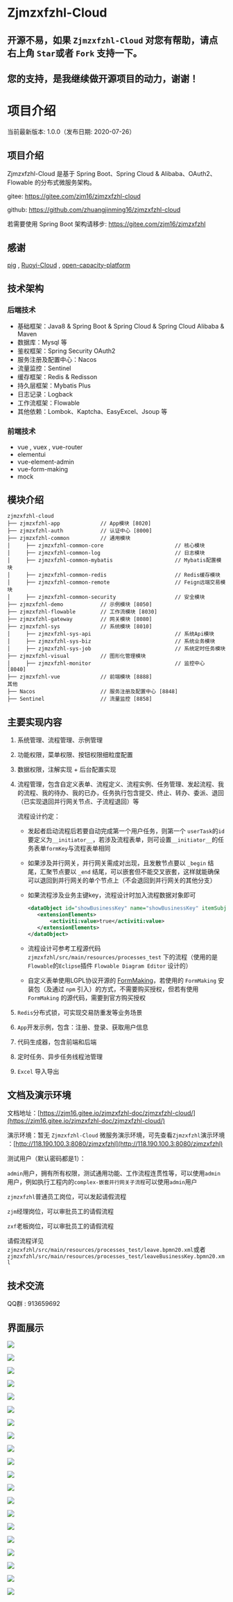 # Zjmzxfzhl-Cloud

## 开源不易，如果 `Zjmzxfzhl-Cloud` 对您有帮助，请点右上角 `Star`或者 `Fork` 支持一下。

## 您的支持，是我继续做开源项目的动力，谢谢！

# 项目介绍

当前最新版本: 1.0.0（发布日期: 2020-07-26）
## 项目介绍

Zjmzxfzhl-Cloud 是基于 Spring Boot、Spring Cloud & Alibaba、OAuth2、Flowable 的分布式微服务架构。

gitee: https://gitee.com/zjm16/zjmzxfzhl-cloud

github: https://github.com/zhuangjinming16/zjmzxfzhl-cloud

若需要使用 Spring Boot 架构请移步: https://gitee.com/zjm16/zjmzxfzhl

## 感谢

[pig](https://gitee.com/log4j/pig) , [Ruoyi-Cloud](https://gitee.com/y_project/RuoYi-Cloud) , [open-capacity-platform](https://gitee.com/owenwangwen/open-capacity-platform)

## 技术架构
### 后端技术

* 基础框架：Java8 & Spring Boot & Spring Cloud & Spring Cloud Alibaba & Maven
* 数据库：Mysql 等
* 鉴权框架：Spring Security OAuth2
* 服务注册及配置中心：Nacos
* 流量监控：Sentinel
* 缓存框架：Redis & Redisson
* 持久层框架：Mybatis Plus
* 日志记录：Logback
* 工作流框架：Flowable
* 其他依赖：Lombok、Kaptcha、EasyExcel、Jsoup 等

### 前端技术
- vue , vuex , vue-router
- elementui
- vue-element-admin
- vue-form-making
- mock

## 模块介绍

~~~
zjmzxfzhl-cloud
├── zjmzxfzhl-app             // App模块 [8020]
├── zjmzxfzhl-auth            // 认证中心 [8000]     
├── zjmzxfzhl-common          // 通用模块
│     ├── zjmzxfzhl-common-core                       // 核心模块
│     ├── zjmzxfzhl-common-log                        // 日志模块
│     ├── zjmzxfzhl-common-mybatis                    // Mybatis配置模块
│     ├── zjmzxfzhl-common-redis                      // Redis缓存模块
│     ├── zjmzxfzhl-common-remote                     // Feign远端交易模块
│     ├── zjmzxfzhl-common-security                   // 安全模块
├── zjmzxfzhl-demo            // 示例模块 [8050]
├── zjmzxfzhl-flowable        // 工作流模块 [8030]
├── zjmzxfzhl-gateway         // 网关模块 [8080]
├── zjmzxfzhl-sys             // 系统模块 [8010]
│     ├── zjmzxfzhl-sys-api                           // 系统Api模块
│     ├── zjmzxfzhl-sys-biz                           // 系统业务模块
│     ├── zjmzxfzhl-sys-job                           // 系统定时任务模块
├── zjmzxfzhl-visual          // 图形化管理模块
│     ├── zjmzxfzhl-monitor                           // 监控中心 [8040]
├── zjmzxfzhl-vue             // 前端模块 [8888]
其他
├── Nacos                     // 服务注册及配置中心 [8848]
├── Sentinel                  // 流量监控 [8858]
~~~

## 主要实现内容
1. 系统管理、流程管理、示例管理

2. 功能权限，菜单权限、按钮权限细粒度配置

3. 数据权限，注解实现 + 后台配置实现

4. 流程管理，包含自定义表单、流程定义、流程实例、任务管理、发起流程、我的流程、我的待办、我的已办，任务执行包含提交、终止、转办、委派、退回（已实现退回并行网关节点、子流程退回）等

   流程设计约定：

   - 发起者启动流程后若要自动完成第一个用户任务，则第一个 `userTask`的`id`要定义为`__initiator__`，若涉及流程表单，则可设置`__initiator__`的任务表单`formKey`与流程表单相同

   - 如果涉及并行网关，并行网关需成对出现，且发散节点要以 `_begin` 结尾，汇聚节点要以 `_end` 结尾，可以嵌套但不能交叉嵌套，这样就能确保可以退回到并行网关的单个节点上（不会退回到并行网关的其他分支）

   - 如果流程涉及业务主键key，流程设计时加入流程数据对象即可

     ```xml
     <dataObject id="showBusinessKey" name="showBusinessKey" itemSubjectRef="xsd:boolean">
     	<extensionElements>
     		<activiti:value>true</activiti:value>
     	</extensionElements>
     </dataObject>
     ```

   - 流程设计可参考工程源代码 `zjmzxfzhl/src/main/resources/processes_test` 下的流程（使用的是`Flowable`的`Eclipse`插件 `Flowable Diagram Editor` 设计的）

   - 自定义表单使用LGPL协议开源的 [FormMaking](http://form.xiaoyaoji.cn/pricing/#/zh-CN/)，若使用的 `FormMaking` 安装包（及通过 `npm` 引入）的方式，不需要购买授权，但若有使用 `FormMaking` 的源代码，需要到官方购买授权

5. `Redis`分布式锁，可实现交易防重发等业务场景

6. `App`开发示例，包含：注册、登录、获取用户信息

7. 代码生成器，包含前端和后端

8. 定时任务、异步任务线程池管理

9. `Excel` 导入导出

## 文档及演示环境
文档地址：[https://zjm16.gitee.io/zjmzxfzhl-doc/zjmzxfzhl-cloud/](https://zjm16.gitee.io/zjmzxfzhl-doc/zjmzxfzhl-cloud/)

演示环境：暂无 `Zjmzxfzhl-Cloud` 微服务演示环境，可先查看`Zjmzxfzhl`演示环境 ：[http://118.190.100.3:8080/zjmzxfzhl](http://118.190.100.3:8080/zjmzxfzhl) 

测试用户（默认密码都是1）：

`admin`用户，拥有所有权限，测试通用功能、工作流程连贯性等，可以使用`admin`用户，例如执行工程内的`complex-嵌套并行网关子流程`可以使用`admin`用户

`zjmzxfzhl`普通员工岗位，可以发起请假流程

`zjm`经理岗位，可以审批员工的请假流程

`zxf`老板岗位，可以审批员工的请假流程

请假流程详见`zjmzxfzhl/src/main/resources/processes_test/leave.bpmn20.xml`或者`zjmzxfzhl/src/main/resources/processes_test/leaveBusinessKey.bpmn20.xml`

## 技术交流
QQ群 : 913659692

## 界面展示

![](https://img-blog.csdnimg.cn/20200328211217434.png?x-oss-process=image/watermark,type_ZmFuZ3poZW5naGVpdGk,shadow_10,text_aHR0cHM6Ly9ibG9nLmNzZG4ubmV0L3pqbTE2,size_16,color_FFFFFF,t_70)

![](https://img-blog.csdnimg.cn/2020032821122660.png?x-oss-process=image/watermark,type_ZmFuZ3poZW5naGVpdGk,shadow_10,text_aHR0cHM6Ly9ibG9nLmNzZG4ubmV0L3pqbTE2,size_16,color_FFFFFF,t_70)

![](https://img-blog.csdnimg.cn/20200328211234880.png?x-oss-process=image/watermark,type_ZmFuZ3poZW5naGVpdGk,shadow_10,text_aHR0cHM6Ly9ibG9nLmNzZG4ubmV0L3pqbTE2,size_16,color_FFFFFF,t_70)

![](https://img-blog.csdnimg.cn/20200328211245801.png?x-oss-process=image/watermark,type_ZmFuZ3poZW5naGVpdGk,shadow_10,text_aHR0cHM6Ly9ibG9nLmNzZG4ubmV0L3pqbTE2,size_16,color_FFFFFF,t_70)

![](https://img-blog.csdnimg.cn/20200328211256213.png?x-oss-process=image/watermark,type_ZmFuZ3poZW5naGVpdGk,shadow_10,text_aHR0cHM6Ly9ibG9nLmNzZG4ubmV0L3pqbTE2,size_16,color_FFFFFF,t_70)

![](https://img-blog.csdnimg.cn/20200328211323783.png?x-oss-process=image/watermark,type_ZmFuZ3poZW5naGVpdGk,shadow_10,text_aHR0cHM6Ly9ibG9nLmNzZG4ubmV0L3pqbTE2,size_16,color_FFFFFF,t_70)

![](https://img-blog.csdnimg.cn/20200328211441117.png?x-oss-process=image/watermark,type_ZmFuZ3poZW5naGVpdGk,shadow_10,text_aHR0cHM6Ly9ibG9nLmNzZG4ubmV0L3pqbTE2,size_16,color_FFFFFF,t_70)

![](https://img-blog.csdnimg.cn/20200328211448303.png?x-oss-process=image/watermark,type_ZmFuZ3poZW5naGVpdGk,shadow_10,text_aHR0cHM6Ly9ibG9nLmNzZG4ubmV0L3pqbTE2,size_16,color_FFFFFF,t_70)

![](https://img-blog.csdnimg.cn/20200328211505420.png?x-oss-process=image/watermark,type_ZmFuZ3poZW5naGVpdGk,shadow_10,text_aHR0cHM6Ly9ibG9nLmNzZG4ubmV0L3pqbTE2,size_16,color_FFFFFF,t_70)

![](https://img-blog.csdnimg.cn/20200328211524258.png?x-oss-process=image/watermark,type_ZmFuZ3poZW5naGVpdGk,shadow_10,text_aHR0cHM6Ly9ibG9nLmNzZG4ubmV0L3pqbTE2,size_16,color_FFFFFF,t_70)

![](https://img-blog.csdnimg.cn/20200328211756182.png?x-oss-process=image/watermark,type_ZmFuZ3poZW5naGVpdGk,shadow_10,text_aHR0cHM6Ly9ibG9nLmNzZG4ubmV0L3pqbTE2,size_16,color_FFFFFF,t_70)

![](https://img-blog.csdnimg.cn/20200328211559996.png?x-oss-process=image/watermark,type_ZmFuZ3poZW5naGVpdGk,shadow_10,text_aHR0cHM6Ly9ibG9nLmNzZG4ubmV0L3pqbTE2,size_16,color_FFFFFF,t_70)

![](https://img-blog.csdnimg.cn/20200328211539437.png?x-oss-process=image/watermark,type_ZmFuZ3poZW5naGVpdGk,shadow_10,text_aHR0cHM6Ly9ibG9nLmNzZG4ubmV0L3pqbTE2,size_16,color_FFFFFF,t_70)

![](https://img-blog.csdnimg.cn/20200328211642491.png?x-oss-process=image/watermark,type_ZmFuZ3poZW5naGVpdGk,shadow_10,text_aHR0cHM6Ly9ibG9nLmNzZG4ubmV0L3pqbTE2,size_16,color_FFFFFF,t_70)

![](https://img-blog.csdnimg.cn/20200328211850894.png?x-oss-process=image/watermark,type_ZmFuZ3poZW5naGVpdGk,shadow_10,text_aHR0cHM6Ly9ibG9nLmNzZG4ubmV0L3pqbTE2,size_16,color_FFFFFF,t_70)

![](https://img-blog.csdnimg.cn/20200328211904277.png?x-oss-process=image/watermark,type_ZmFuZ3poZW5naGVpdGk,shadow_10,text_aHR0cHM6Ly9ibG9nLmNzZG4ubmV0L3pqbTE2,size_16,color_FFFFFF,t_70)

![](https://img-blog.csdnimg.cn/20200328211910561.png?x-oss-process=image/watermark,type_ZmFuZ3poZW5naGVpdGk,shadow_10,text_aHR0cHM6Ly9ibG9nLmNzZG4ubmV0L3pqbTE2,size_16,color_FFFFFF,t_70)

![](https://img-blog.csdnimg.cn/20200328211924102.png?x-oss-process=image/watermark,type_ZmFuZ3poZW5naGVpdGk,shadow_10,text_aHR0cHM6Ly9ibG9nLmNzZG4ubmV0L3pqbTE2,size_16,color_FFFFFF,t_70)

![](https://img-blog.csdnimg.cn/20200328211930452.png?x-oss-process=image/watermark,type_ZmFuZ3poZW5naGVpdGk,shadow_10,text_aHR0cHM6Ly9ibG9nLmNzZG4ubmV0L3pqbTE2,size_16,color_FFFFFF,t_70)

![](https://img-blog.csdnimg.cn/20200328211936458.png?x-oss-process=image/watermark,type_ZmFuZ3poZW5naGVpdGk,shadow_10,text_aHR0cHM6Ly9ibG9nLmNzZG4ubmV0L3pqbTE2,size_16,color_FFFFFF,t_70)